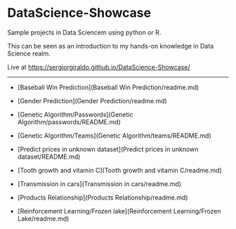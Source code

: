 # DataScience-Showcase

Sample projects in Data Sciencem using python or R.

This can be seen as an introduction to my hands-on knowledge in Data Science realm.

Live at https://sergiorgiraldo.github.io/DataScience-Showcase/

---

* [Baseball Win Prediction](Baseball Win Prediction/readme.md)

* [Gender Prediction](Gender Prediction/readme.md)

* [Genetic Algorithm/Passwords](Genetic Algorithm/passwords/README.md)

* [Genetic Algorithm/Teams](Genetic Algorithm/teams/README.md)

* [Predict prices in unknown dataset](Predict prices in unknown dataset/README.md)

* [Tooth growth and vitamin C](Tooth growth and vitamin C/readme.md)

* [Transmission in cars](Transmission in cars/readme.md)

* [Products Relationship](Products Relationship/readme.md)

* [Reinforcement Learning/Frozen lake](Reinforcement Learning/Frozen Lake/readme.md)
